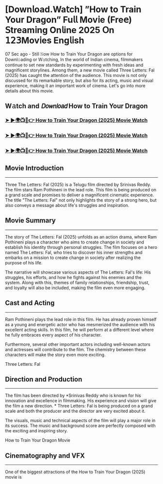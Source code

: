 # [Down𝗅oad.Wa𝗍ch] ”How to Train Your Dragon” Fu𝗅𝗅 Mov𝗂e (Fre𝖾) 𝖲tream𝗂ng On𝗅ine 2025 𝖮n 𝟣𝟤𝟥Mov𝗂es Eng𝗅𝗂sh

07 Sec ago - Still 𝙽ow How to Train Your Dragon are options for Downl𝚘ading or W𝚊tching, In the world of Indian cinema, filmmakers continue to set new standards by experimenting with fresh ideas and magnificent storylines. Among them, a new movie called Three Letters: Fal (2025) has caught the attention of the audience. This movie is not only discussed for its remarkable story, but also for its acting, music and visual experience, making it an important work of cinema. Let's go into more details about this movie.

W𝚊tch and 𝘋𝘰𝘸𝘯𝘭𝘰𝘢𝘥 How to Train Your Dragon
---
### [➤ ►🌍📺📱👉 How to Train Your Dragon (2025) Movie Watch](https://t.co/q2gh5rFMZW)

### [➤ ►🌍📺📱👉 How to Train Your Dragon (2025) Movie Watch](https://t.co/q2gh5rFMZW)

### [➤ ►🌍📺📱👉 How to Train Your Dragon (2025) Movie Watch](https://t.co/q2gh5rFMZW)

## Movie Introduction
---
Three The Letters: Fal (2025) is a Telugu film directed by Srinivas Reddy. The film stars Ram Pothineni in the lead role. This film is being produced on a grand scale and promises to deliver a magnificent cinematic experience. The title "The Letters: Fal" not only highlights the story of a strong hero, but also conveys a message about life's struggles and inspiration.

## Movie Summary
---
The story of The Letters: Fal (2025) unfolds as an action drama, where Ram Pothineni plays a character who aims to create change in society and establish his identity through personal struggles. The film focuses on a hero named The Letters: Fal, who tries to discover his inner strengths and embarks on a mission to create change in society after realizing the purpose of his life.

The narrative will showcase various aspects of The Letters: Fal's life: His struggles, his efforts, and how he fights against his enemies and the system. Along with this, themes of family relationships, friendship, trust, and loyalty will also be included, making the film even more engaging.

## Cast and Acting
---
Ram Pothineni plays the lead role in this film. He has already proven himself as a young and energetic actor who has mesmerized the audience with his excellent acting skills. In this film, he will perform at a different level where he fully embraces every aspect of his character.

Furthermore, several other important actors including well-known actors and actresses will contribute to the film. The chemistry between these characters will make the story even more exciting.

Three Letters: Fal

## Direction and Production
---
The film has been directed by *Srinivas Reddy who is known for his innovation and excellence in filmmaking. His experience and vision will give the film a new direction. * Three Letters: Fal is being produced on a grand scale and both the producer and the director are very excited about it.

The visuals, music and technical aspects of the film will play a major role in its success. The music and background score are perfectly composed with the exciting and inspiring story.

How to Train Your Dragon Movie

## Cinematography and VFX
---
One of the biggest attractions of the How to Train Your Dragon (2025) movie is
